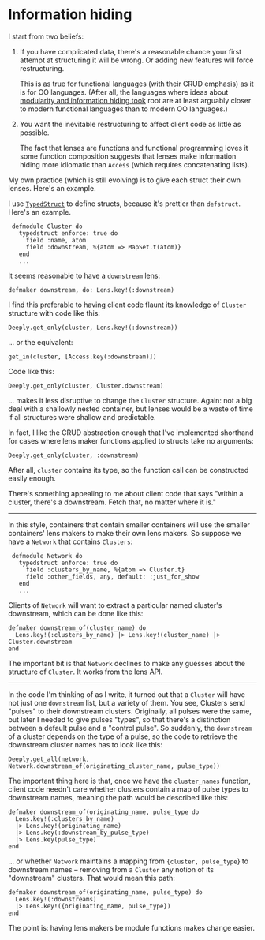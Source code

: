 # Information hiding

I start from two beliefs:

1. If you have complicated data, there's a reasonable chance your
   first attempt at structuring it will be wrong. Or
   adding new features will force restructuring.
   
   This is as true for
   functional languages (with their CRUD emphasis) as it is for OO
   languages.  (After all, the languages where ideas about
   [modularity and information hiding took](https://prl.khoury.northeastern.edu/img/p-tr-1971.pdf)
   root are at least arguably closer to modern functional languages
   than to modern OO languages.)

2. You want the inevitable restructuring to affect client code as
   little as possible.

   The fact that lenses are functions and
   functional programming loves it some function composition suggests
   that lenses make information hiding more idiomatic than `Access`
   (which requires concatenating lists). 
   
My own practice (which is still evolving) is to give each struct their own lenses. Here's an example. 

I use [`TypedStruct`](https://hex.pm/packages/typedstruct) to define
structs, because it's prettier than `defstruct`. Here's an example.

     defmodule Cluster do
       typedstruct enforce: true do
         field :name, atom
         field :downstream, %{atom => MapSet.t(atom)}
       end
       ...

It seems reasonable to have a `downstream` lens:

    defmaker downstream, do: Lens.key!(:downstream)

I find this preferable to having client code flaunt its knowledge of
`Cluster` structure with code like this:

    Deeply.get_only(cluster, Lens.key!(:downstream))
    
... or the equivalent:

    get_in(cluster, [Access.key(:downstream)])

Code like this:

    Deeply.get_only(cluster, Cluster.downstream)
    
... makes it less disruptive to change the `Cluster`
structure. Again: not a big deal with a shallowly nested container, but
lenses would be a waste of time if all structures were shallow and
predictable.

In fact, I like the CRUD abstraction enough that I've implemented shorthand
for cases where lens maker functions applied to structs take no arguments:

    Deeply.get_only(cluster, :downstream)
    
After all, `cluster` contains its type, so the function call can be constructed easily enough.

There's something appealing to me about client code that says "within
a cluster, there's a downstream. Fetch that, no matter where it is."

----

In this style, containers that contain smaller containers will use the
smaller containers' lens makers to make their own lens makers. So suppose
we have a `Network` that contains `Clusters`:

     defmodule Network do
       typedstruct enforce: true do
         field :clusters_by_name, %{atom => Cluster.t}
         field :other_fields, any, default: :just_for_show
       end
       ...

Clients of `Network` will want to extract a particular named cluster's
downstream, which can be done like this:


    defmaker downstream_of(cluster_name) do
      Lens.key!(:clusters_by_name) |> Lens.key!(cluster_name) |> Cluster.downstream
    end
      
The important bit is that `Network` declines to make any guesses about
the structure of `Cluster`. It works from the lens API.

----

In the code I'm thinking of as I write, it turned out
that a `Cluster` will have not just one `downstream` list, but a
variety of them. You see, Clusters send "pulses" to their downstream
clusters. Originally, all pulses were the same, but later I needed to 
give pulses "types", so that there's a distinction between a
default pulse and a "control pulse". So suddenly, the `downstream` of
a cluster depends on the type of a pulse, so the code to retrieve the
downstream cluster names has to look like this:

    Deeply.get_all(network, Network.downstream_of(originating_cluster_name, pulse_type))
    
The important thing here is that, once we have the `cluster_names` function, client
code needn't care whether clusters contain a map of pulse types to
downstream names, meaning the path would be described like this:

    defmaker downstream_of(originating_name, pulse_type do 
      Lens.key!(:clusters_by_name)
      |> Lens.key!(originating_name)
      |> Lens.key(:downstream_by_pulse_type)
      |> Lens.key(pulse_type)
    end

... or whether `Network` maintains a mapping from `{cluster,
pulse_type`} to downstream names – removing from a `Cluster` any
notion of its "downstream" clusters. That would mean this path:

    defmaker downstream_of(originating_name, pulse_type) do 
      Lens.key!(:downstreams)
      |> Lens.key!({originating_name, pulse_type})
    end

The point is: having lens makers be module functions makes change easier.
